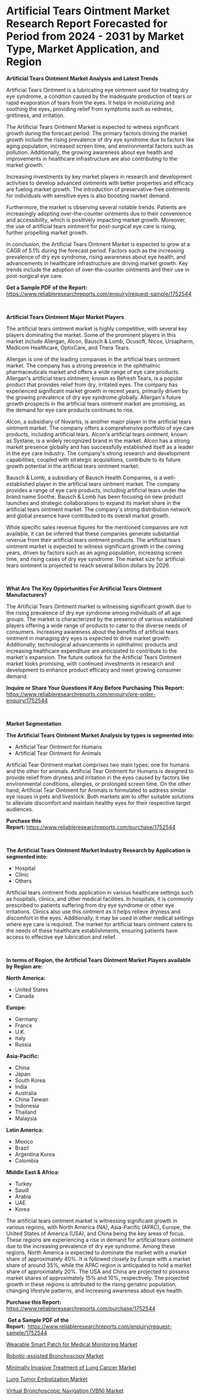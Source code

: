 <p><h1>Artificial Tears Ointment Market Research Report Forecasted for Period from 2024 -  2031 by Market Type, Market Application, and Region</h1></p><p><strong>Artificial Tears Ointment Market Analysis and Latest Trends</strong></p>
<p><p>Artificial Tears Ointment is a lubricating eye ointment used for treating dry eye syndrome, a condition caused by the inadequate production of tears or rapid evaporation of tears from the eyes. It helps in moisturizing and soothing the eyes, providing relief from symptoms such as redness, grittiness, and irritation.</p><p>The Artificial Tears Ointment Market is expected to witness significant growth during the forecast period. The primary factors driving the market growth include the rising prevalence of dry eye syndrome due to factors like aging population, increased screen time, and environmental factors such as pollution. Additionally, the growing awareness about eye health and improvements in healthcare infrastructure are also contributing to the market growth.</p><p>Increasing investments by key market players in research and development activities to develop advanced ointments with better properties and efficacy are fueling market growth. The introduction of preservative-free ointments for individuals with sensitive eyes is also boosting market demand.</p><p>Furthermore, the market is observing several notable trends. Patients are increasingly adopting over-the-counter ointments due to their convenience and accessibility, which is positively impacting market growth. Moreover, the use of artificial tears ointment for post-surgical eye care is rising, further propelling market growth.</p><p>In conclusion, the Artificial Tears Ointment Market is expected to grow at a CAGR of 5.1% during the forecast period. Factors such as the increasing prevalence of dry eye syndrome, rising awareness about eye health, and advancements in healthcare infrastructure are driving market growth. Key trends include the adoption of over-the-counter ointments and their use in post-surgical eye care.</p></p>
<p><strong>Get a Sample PDF of the Report:&nbsp;</strong> <a href="https://www.reliableresearchreports.com/enquiry/request-sample/1752544">https://www.reliableresearchreports.com/enquiry/request-sample/1752544</a></p>
<p>&nbsp;</p>
<p><strong>Artificial Tears Ointment Major Market Players</strong></p>
<p><p>The artificial tears ointment market is highly competitive, with several key players dominating the market. Some of the prominent players in this market include Allergan, Alcon, Bausch & Lomb, Ocusoft, Nicox, Ursapharm, Medicom Healthcare, OptixCare, and Thera Tears.</p><p>Allergan is one of the leading companies in the artificial tears ointment market. The company has a strong presence in the ophthalmic pharmaceuticals market and offers a wide range of eye care products. Allergan's artificial tears ointment, known as Refresh Tears, is a popular product that provides relief from dry, irritated eyes. The company has experienced significant market growth in recent years, primarily driven by the growing prevalence of dry eye syndrome globally. Allergan's future growth prospects in the artificial tears ointment market are promising, as the demand for eye care products continues to rise.</p><p>Alcon, a subsidiary of Novartis, is another major player in the artificial tears ointment market. The company offers a comprehensive portfolio of eye care products, including artificial tears. Alcon's artificial tears ointment, known as Systane, is a widely recognized brand in the market. Alcon has a strong market presence globally and has successfully established itself as a leader in the eye care industry. The company's strong research and development capabilities, coupled with strategic acquisitions, contribute to its future growth potential in the artificial tears ointment market.</p><p>Bausch & Lomb, a subsidiary of Bausch Health Companies, is a well-established player in the artificial tears ointment market. The company provides a range of eye care products, including artificial tears under the brand name Soothe. Bausch & Lomb has been focusing on new product launches and strategic collaborations to expand its market share in the artificial tears ointment market. The company's strong distribution network and global presence have contributed to its overall market growth.</p><p>While specific sales revenue figures for the mentioned companies are not available, it can be inferred that these companies generate substantial revenue from their artificial tears ointment products. The artificial tears ointment market is expected to witness significant growth in the coming years, driven by factors such as an aging population, increasing screen time, and rising cases of dry eye syndrome. The market size for artificial tears ointment is projected to reach several billion dollars by 2026.</p></p>
<p>&nbsp;</p>
<p><strong>What Are The Key Opportunities For Artificial Tears Ointment Manufacturers?</strong></p>
<p><p>The Artificial Tears Ointment market is witnessing significant growth due to the rising prevalence of dry eye syndrome among individuals of all age groups. The market is characterized by the presence of various established players offering a wide range of products to cater to the diverse needs of consumers. Increasing awareness about the benefits of artificial tears ointment in managing dry eyes is expected to drive market growth. Additionally, technological advancements in ophthalmic products and increasing healthcare expenditure are anticipated to contribute to the market's expansion. The future outlook for the Artificial Tears Ointment market looks promising, with continued investments in research and development to enhance product efficacy and meet growing consumer demand.</p></p>
<p><strong>Inquire or Share Your Questions If Any Before Purchasing This Report:</strong> <a href="https://www.reliableresearchreports.com/enquiry/pre-order-enquiry/1752544">https://www.reliableresearchreports.com/enquiry/pre-order-enquiry/1752544</a></p>
<p>&nbsp;</p>
<p><strong>Market Segmentation</strong></p>
<p><strong>The Artificial Tears Ointment Market Analysis by types is segmented into:</strong></p>
<p><ul><li>Artificial Tear Ointment for Humans</li><li>Artificial Tear Ointment for Animals</li></ul></p>
<p><p>Artificial Tear Ointment market comprises two main types: one for humans and the other for animals. Artificial Tear Ointment for Humans is designed to provide relief from dryness and irritation in the eyes caused by factors like environmental conditions, allergies, or prolonged screen time. On the other hand, Artificial Tear Ointment for Animals is formulated to address similar eye issues in pets and livestock. Both markets aim to offer suitable solutions to alleviate discomfort and maintain healthy eyes for their respective target audiences.</p></p>
<p><strong>Purchase this Report:&nbsp;</strong><a href="https://www.reliableresearchreports.com/purchase/1752544">https://www.reliableresearchreports.com/purchase/1752544</a></p>
<p>&nbsp;</p>
<p><strong>The Artificial Tears Ointment Market Industry Research by Application is segmented into:</strong></p>
<p><ul><li>Hospital</li><li>Clinic</li><li>Others</li></ul></p>
<p><p>Artificial tears ointment finds application in various healthcare settings such as hospitals, clinics, and other medical facilities. In hospitals, it is commonly prescribed to patients suffering from dry eye syndrome or other eye irritations. Clinics also use this ointment as it helps relieve dryness and discomfort in the eyes. Additionally, it may be used in other medical settings where eye care is required. The market for artificial tears ointment caters to the needs of these healthcare establishments, ensuring patients have access to effective eye lubrication and relief.</p></p>
<p>&nbsp;</p>
<p><strong>In terms of Region, the Artificial Tears Ointment Market Players available by Region are:</strong></p>
<p>
    <p> <strong> North America: </strong>
        <ul>
            <li>United States</li>
            <li>Canada</li>
        </ul>
        </p> 
    <p> <strong> Europe: </strong>
        <ul>
            <li>Germany</li>
            <li>France</li>
            <li>U.K.</li>
            <li>Italy</li>
            <li>Russia</li>
        </ul>
        </p> 
    <p> <strong> Asia-Pacific: </strong>
        <ul>
            <li>China</li>
            <li>Japan</li>
            <li>South Korea</li>
            <li>India</li>
            <li>Australia</li>
            <li>China Taiwan</li>
            <li>Indonesia</li>
            <li>Thailand</li>
            <li>Malaysia</li>
        </ul>
        </p> 
    <p> <strong> Latin America: </strong>
        <ul>
            <li>Mexico</li>
            <li>Brazil</li>
            <li>Argentina Korea</li>
            <li>Colombia</li>
        </ul>
        </p> 
    <p> <strong> Middle East & Africa: </strong>
        <ul>
            <li>Turkey</li>
            <li>Saudi</li>
            <li>Arabia</li>
            <li>UAE</li>
            <li>Korea</li>
        </ul>
    </p>
    </p>
<p><p>The artificial tears ointment market is witnessing significant growth in various regions, with North America (NA), Asia-Pacific (APAC), Europe, the United States of America (USA), and China being the key areas of focus. These regions are experiencing a rise in demand for artificial tears ointment due to the increasing prevalence of dry eye syndrome. Among these regions, North America is expected to dominate the market with a market share of approximately 40%. It is followed closely by Europe with a market share of around 35%, while the APAC region is anticipated to hold a market share of approximately 20%. The USA and China are projected to possess market shares of approximately 15% and 10%, respectively. The projected growth in these regions is attributed to the rising geriatric population, changing lifestyle patterns, and increasing awareness about eye health.</p></p>
<p><strong>Purchase this Report: </strong><a href="https://www.reliableresearchreports.com/purchase/1752544">https://www.reliableresearchreports.com/purchase/1752544</a></p>
<p>&nbsp;<strong>Get a Sample PDF of the Report:&nbsp;&nbsp;</strong><a href="https://www.reliableresearchreports.com/enquiry/request-sample/1752544">https://www.reliableresearchreports.com/enquiry/request-sample/1752544</a></p>
<p><strong></strong></p>
<p><p><a href="https://github.com/kuntayevaz/Market-Research-Report-List-2/blob/main/wearable-smart-patch-for-medical-monitoring-market.md">Wearable Smart Patch for Medical Monitoring Market</a></p><p><a href="https://github.com/kholmovskayalyudmila/Market-Research-Report-List-2/blob/main/robotic-assisted-bronchoscopy-market.md">Robotic-assisted Bronchoscopy Market</a></p><p><a href="https://github.com/zebdakicsin/Market-Research-Report-List-2/blob/main/minimally-invasive-treatment-of-lung-cancer-market.md">Minimally Invasive Treatment of Lung Cancer Market</a></p><p><a href="https://github.com/Krish2023na/Market-Research-Report-List-2/blob/main/lung-tumor-embolization-market.md">Lung Tumor Embolization Market</a></p><p><a href="https://github.com/sofyaavrova/Market-Research-Report-List-2/blob/main/virtual-bronchoscopic-navigation-vbn-market.md">Virtual Bronchoscopic Navigation (VBN) Market</a></p></p>